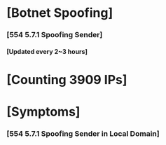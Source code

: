 # [Botnet Spoofing]
### [554 5.7.1 Spoofing Sender]
#### [Updated every 2~3 hours]

# [Counting 3909 IPs]

# [Symptoms] 
###   [554 5.7.1 Spoofing Sender in Local Domain]
